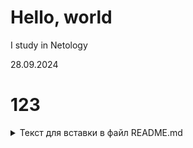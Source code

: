# Hello, world

I study in  Netology

28.09.2024

# 123
<details><summary>Текст для вставки в файл README.md</summary>


4. Сделайте коммит с изменениями.
5. Отправьте коммит в репозиторий: <code>git push -u origin new-text</code>.
6. Откройте репозиторий на GitHub в браузере, переключитесь на ветку new-text и скопируйте ссылку из адресной строки браузера.
</details>